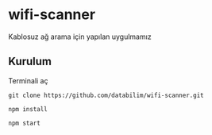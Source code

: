 # wifi-scanner
Kablosuz ağ arama için yapılan uygulmamız

## Kurulum 

Terminali aç 
```
git clone https://github.com/databilim/wifi-scanner.git

npm install 

npm start 
```